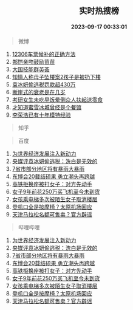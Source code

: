 <div align="center"><h2>实时热搜榜</h2><h4>2023-09-17 00:33:01</h4></div>

> 微博  

1. [12306车票候补的正确方法](https://s.weibo.com/weibo?q=%2312306%E8%BD%A6%E7%A5%A8%E5%80%99%E8%A1%A5%E7%9A%84%E6%AD%A3%E7%A1%AE%E6%96%B9%E6%B3%95%23&t=31&band_rank=1&Refer=top)<br />
2. [郑恺亲吻鼓励苗苗](https://s.weibo.com/weibo?q=%23%E9%83%91%E6%81%BA%E4%BA%B2%E5%90%BB%E9%BC%93%E5%8A%B1%E8%8B%97%E8%8B%97%23&t=31&band_rank=2&Refer=top)<br />
3. [大国技能群英荟](https://s.weibo.com/weibo?q=%23%E5%A4%A7%E5%9B%BD%E6%8A%80%E8%83%BD%E7%BE%A4%E8%8B%B1%E8%8D%9F%23&t=31&band_rank=3&Refer=top)<br />
4. [知情人称母子坠楼案2孩子是被扔下楼](https://s.weibo.com/weibo?q=%23%E7%9F%A5%E6%83%85%E4%BA%BA%E7%A7%B0%E6%AF%8D%E5%AD%90%E5%9D%A0%E6%A5%BC%E6%A1%882%E5%AD%A9%E5%AD%90%E6%98%AF%E8%A2%AB%E6%89%94%E4%B8%8B%E6%A5%BC%23&t=31&band_rank=4&Refer=top)<br />
5. [袁冰妍偷逃税罚款超430万](https://s.weibo.com/weibo?q=%23%E8%A2%81%E5%86%B0%E5%A6%8D%E5%81%B7%E9%80%83%E7%A8%8E%E7%BD%9A%E6%AC%BE%E8%B6%85430%E4%B8%87%23&t=31&band_rank=5&Refer=top)<br />
6. [断崖式的衰老是在几岁](https://s.weibo.com/weibo?q=%23%E6%96%AD%E5%B4%96%E5%BC%8F%E7%9A%84%E8%A1%B0%E8%80%81%E6%98%AF%E5%9C%A8%E5%87%A0%E5%B2%81%23&t=31&band_rank=6&Refer=top)<br />
7. [考研女生未吃早饭晕倒众人扶起送零食](https://s.weibo.com/weibo?q=%23%E8%80%83%E7%A0%94%E5%A5%B3%E7%94%9F%E6%9C%AA%E5%90%83%E6%97%A9%E9%A5%AD%E6%99%95%E5%80%92%E4%BC%97%E4%BA%BA%E6%89%B6%E8%B5%B7%E9%80%81%E9%9B%B6%E9%A3%9F%23&t=31&band_rank=7&Refer=top)<br />
8. [才知道蜜雪冰城曾经是个餐馆](https://s.weibo.com/weibo?q=%23%E6%89%8D%E7%9F%A5%E9%81%93%E8%9C%9C%E9%9B%AA%E5%86%B0%E5%9F%8E%E6%9B%BE%E7%BB%8F%E6%98%AF%E4%B8%AA%E9%A4%90%E9%A6%86%23&t=31&band_rank=8&Refer=top)<br />
9. [李荣浩已有十年模特经验](https://s.weibo.com/weibo?q=%23%E6%9D%8E%E8%8D%A3%E6%B5%A9%E5%B7%B2%E6%9C%89%E5%8D%81%E5%B9%B4%E6%A8%A1%E7%89%B9%E7%BB%8F%E9%AA%8C%23&t=31&band_rank=9&Refer=top)<br />

> 知乎  


> 百度  

1. [为世界经济发展注入新动力](https://www.baidu.com/s?wd=%E4%B8%BA%E4%B8%96%E7%95%8C%E7%BB%8F%E6%B5%8E%E5%8F%91%E5%B1%95%E6%B3%A8%E5%85%A5%E6%96%B0%E5%8A%A8%E5%8A%9B&sa=fyb_news&rsv_dl=fyb_news)<br />
2. [央媒评袁冰妍偷逃税：洗白是无效的](https://www.baidu.com/s?wd=%E5%A4%AE%E5%AA%92%E8%AF%84%E8%A2%81%E5%86%B0%E5%A6%8D%E5%81%B7%E9%80%83%E7%A8%8E%EF%BC%9A%E6%B4%97%E7%99%BD%E6%98%AF%E6%97%A0%E6%95%88%E7%9A%84&sa=fyb_news&rsv_dl=fyb_news)<br />
3. [7省市部分地区将有暴雨大暴雨](https://www.baidu.com/s?wd=7%E7%9C%81%E5%B8%82%E9%83%A8%E5%88%86%E5%9C%B0%E5%8C%BA%E5%B0%86%E6%9C%89%E6%9A%B4%E9%9B%A8%E5%A4%A7%E6%9A%B4%E9%9B%A8&sa=fyb_news&rsv_dl=fyb_news)<br />
4. [东博会20载结硕果 勇立潮头再跨越](https://www.baidu.com/s?wd=%E4%B8%9C%E5%8D%9A%E4%BC%9A20%E8%BD%BD%E7%BB%93%E7%A1%95%E6%9E%9C+%E5%8B%87%E7%AB%8B%E6%BD%AE%E5%A4%B4%E5%86%8D%E8%B7%A8%E8%B6%8A&sa=fyb_news&rsv_dl=fyb_news)<br />
5. [高铁拒换座被打女子：对方先动手](https://www.baidu.com/s?wd=%E9%AB%98%E9%93%81%E6%8B%92%E6%8D%A2%E5%BA%A7%E8%A2%AB%E6%89%93%E5%A5%B3%E5%AD%90%EF%BC%9A%E5%AF%B9%E6%96%B9%E5%85%88%E5%8A%A8%E6%89%8B&sa=fyb_news&rsv_dl=fyb_news)<br />
6. [女子9年前花250万买飞机至今未到货](https://www.baidu.com/s?wd=%E5%A5%B3%E5%AD%909%E5%B9%B4%E5%89%8D%E8%8A%B1250%E4%B8%87%E4%B9%B0%E9%A3%9E%E6%9C%BA%E8%87%B3%E4%BB%8A%E6%9C%AA%E5%88%B0%E8%B4%A7&sa=fyb_news&rsv_dl=fyb_news)<br />
7. [女孩乘电梯多次被陌生女子取消楼层](https://www.baidu.com/s?wd=%E5%A5%B3%E5%AD%A9%E4%B9%98%E7%94%B5%E6%A2%AF%E5%A4%9A%E6%AC%A1%E8%A2%AB%E9%99%8C%E7%94%9F%E5%A5%B3%E5%AD%90%E5%8F%96%E6%B6%88%E6%A5%BC%E5%B1%82&sa=fyb_news&rsv_dl=fyb_news)<br />
8. [登机口全是按摩椅？太原机场回应](https://www.baidu.com/s?wd=%E7%99%BB%E6%9C%BA%E5%8F%A3%E5%85%A8%E6%98%AF%E6%8C%89%E6%91%A9%E6%A4%85%EF%BC%9F%E5%A4%AA%E5%8E%9F%E6%9C%BA%E5%9C%BA%E5%9B%9E%E5%BA%94&sa=fyb_news&rsv_dl=fyb_news)<br />
9. [天津马拉松名额可售卖？官方辟谣](https://www.baidu.com/s?wd=%E5%A4%A9%E6%B4%A5%E9%A9%AC%E6%8B%89%E6%9D%BE%E5%90%8D%E9%A2%9D%E5%8F%AF%E5%94%AE%E5%8D%96%EF%BC%9F%E5%AE%98%E6%96%B9%E8%BE%9F%E8%B0%A3&sa=fyb_news&rsv_dl=fyb_news)<br />

> 哔哩哔哩  

1. [为世界经济发展注入新动力](https://www.baidu.com/s?wd=%E4%B8%BA%E4%B8%96%E7%95%8C%E7%BB%8F%E6%B5%8E%E5%8F%91%E5%B1%95%E6%B3%A8%E5%85%A5%E6%96%B0%E5%8A%A8%E5%8A%9B&sa=fyb_news&rsv_dl=fyb_news)<br />
2. [央媒评袁冰妍偷逃税：洗白是无效的](https://www.baidu.com/s?wd=%E5%A4%AE%E5%AA%92%E8%AF%84%E8%A2%81%E5%86%B0%E5%A6%8D%E5%81%B7%E9%80%83%E7%A8%8E%EF%BC%9A%E6%B4%97%E7%99%BD%E6%98%AF%E6%97%A0%E6%95%88%E7%9A%84&sa=fyb_news&rsv_dl=fyb_news)<br />
3. [7省市部分地区将有暴雨大暴雨](https://www.baidu.com/s?wd=7%E7%9C%81%E5%B8%82%E9%83%A8%E5%88%86%E5%9C%B0%E5%8C%BA%E5%B0%86%E6%9C%89%E6%9A%B4%E9%9B%A8%E5%A4%A7%E6%9A%B4%E9%9B%A8&sa=fyb_news&rsv_dl=fyb_news)<br />
4. [东博会20载结硕果 勇立潮头再跨越](https://www.baidu.com/s?wd=%E4%B8%9C%E5%8D%9A%E4%BC%9A20%E8%BD%BD%E7%BB%93%E7%A1%95%E6%9E%9C+%E5%8B%87%E7%AB%8B%E6%BD%AE%E5%A4%B4%E5%86%8D%E8%B7%A8%E8%B6%8A&sa=fyb_news&rsv_dl=fyb_news)<br />
5. [高铁拒换座被打女子：对方先动手](https://www.baidu.com/s?wd=%E9%AB%98%E9%93%81%E6%8B%92%E6%8D%A2%E5%BA%A7%E8%A2%AB%E6%89%93%E5%A5%B3%E5%AD%90%EF%BC%9A%E5%AF%B9%E6%96%B9%E5%85%88%E5%8A%A8%E6%89%8B&sa=fyb_news&rsv_dl=fyb_news)<br />
6. [女子9年前花250万买飞机至今未到货](https://www.baidu.com/s?wd=%E5%A5%B3%E5%AD%909%E5%B9%B4%E5%89%8D%E8%8A%B1250%E4%B8%87%E4%B9%B0%E9%A3%9E%E6%9C%BA%E8%87%B3%E4%BB%8A%E6%9C%AA%E5%88%B0%E8%B4%A7&sa=fyb_news&rsv_dl=fyb_news)<br />
7. [女孩乘电梯多次被陌生女子取消楼层](https://www.baidu.com/s?wd=%E5%A5%B3%E5%AD%A9%E4%B9%98%E7%94%B5%E6%A2%AF%E5%A4%9A%E6%AC%A1%E8%A2%AB%E9%99%8C%E7%94%9F%E5%A5%B3%E5%AD%90%E5%8F%96%E6%B6%88%E6%A5%BC%E5%B1%82&sa=fyb_news&rsv_dl=fyb_news)<br />
8. [登机口全是按摩椅？太原机场回应](https://www.baidu.com/s?wd=%E7%99%BB%E6%9C%BA%E5%8F%A3%E5%85%A8%E6%98%AF%E6%8C%89%E6%91%A9%E6%A4%85%EF%BC%9F%E5%A4%AA%E5%8E%9F%E6%9C%BA%E5%9C%BA%E5%9B%9E%E5%BA%94&sa=fyb_news&rsv_dl=fyb_news)<br />
9. [天津马拉松名额可售卖？官方辟谣](https://www.baidu.com/s?wd=%E5%A4%A9%E6%B4%A5%E9%A9%AC%E6%8B%89%E6%9D%BE%E5%90%8D%E9%A2%9D%E5%8F%AF%E5%94%AE%E5%8D%96%EF%BC%9F%E5%AE%98%E6%96%B9%E8%BE%9F%E8%B0%A3&sa=fyb_news&rsv_dl=fyb_news)<br />
